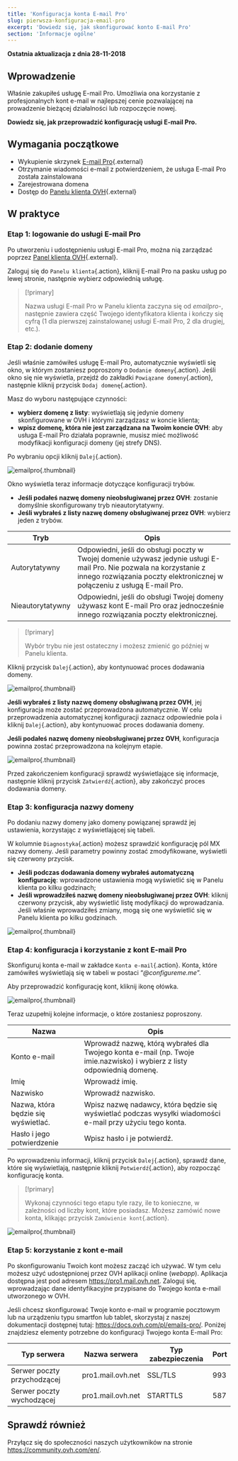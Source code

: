 ```yaml
---
title: 'Konfiguracja konta E-mail Pro'
slug: pierwsza-konfiguracja-email-pro
excerpt: 'Dowiedz się, jak skonfigurować konto E-mail Pro'
section: 'Informacje ogólne'
---
```


**Ostatnia aktualizacja z dnia 28-11-2018**

## Wprowadzenie

Właśnie zakupiłeś usługę E-mail Pro. Umożliwia ona korzystanie z profesjonalnych kont e-mail w najlepszej cenie pozwalającej na prowadzenie bieżącej działalności lub rozpoczęcie nowej.

**Dowiedz się, jak przeprowadzić konfigurację usługi E-mail Pro.**

## Wymagania początkowe

- Wykupienie skrzynek [E-mail Pro](https://www.ovh.pl/emaile/email-pro/){.external}
- Otrzymanie wiadomości e-mail z potwierdzeniem, że usługa E-mail Pro została zainstalowana
- Zarejestrowana domena
- Dostęp do [Panelu klienta OVH](https://www.ovh.com/auth/?action=gotomanager){.external}

## W praktyce

### Etap 1: logowanie do usługi E-mail Pro

Po utworzeniu i udostępnieniu usługi E-mail Pro, można nią zarządzać poprzez [Panel klienta OVH](https://www.ovh.com/auth/?action=gotomanager){.external}.

Zaloguj się do `Panelu klienta`{.action}, kliknij E-mail Pro na pasku usług po lewej stronie, następnie wybierz odpowiednią usługę.

> [!primary]
>
> Nazwa usługi E-mail Pro w Panelu klienta zaczyna się od *emailpro-*, następnie zawiera część Twojego identyfikatora klienta i kończy się cyfrą (1 dla pierwszej zainstalowanej usługi E-mail Pro, 2 dla drugiej, etc.).
>

### Etap 2: dodanie domeny

Jeśli właśnie zamówiłeś usługę E-mail Pro, automatycznie wyświetli się okno, w którym zostaniesz poproszony o `Dodanie domeny`{.action}. Jeśli okno się nie wyświetla, przejdź do zakładki `Powiązane domeny`{.action}, następnie kliknij przycisk `Dodaj domenę`{.action}.

Masz do wyboru następujące czynności:

- **wybierz domenę z listy**: wyświetlają się jedynie domeny skonfigurowane w OVH i którymi zarządzasz w koncie klienta;
- **wpisz domenę, która nie jest zarządzana na Twoim koncie OVH**: aby usługa E-mail Pro działała poprawnie, musisz mieć możliwość modyfikacji konfiguracji domeny (jej strefy DNS).

Po wybraniu opcji kliknij `Dalej`{.action}.

![emailpro](images/first_config_email_pro_add_domain.png){.thumbnail}

Okno wyświetla teraz informacje dotyczące konfiguracji trybów.

- **Jeśli podałeś nazwę domeny nieobsługiwanej przez OVH**: zostanie domyślnie skonfigurowany tryb nieautorytatywny.
- **Jeśli wybrałeś z listy nazwę domeny obsługiwanej przez OVH**: wybierz jeden z trybów.

|Tryb|Opis|
|---|---|
|Autorytatywny|Odpowiedni, jeśli do obsługi poczty w Twojej domenie używasz jedynie usługi E-mail Pro. Nie pozwala na korzystanie z innego rozwiązania poczty elektronicznej w połączeniu z usługą E-mail Pro.|
|Nieautorytatywny|Odpowiedni, jeśli do obsługi Twojej domeny używasz kont E-mail Pro oraz jednocześnie innego rozwiązania poczty elektronicznej.| 

> [!primary]
>
> Wybór trybu nie jest ostateczny i możesz zmienić go później w Panelu klienta.
>

Kliknij przycisk `Dalej`{.action}, aby kontynuować proces dodawania domeny.

![emailpro](images/first_config_email_pro_add_domain_step2.png){.thumbnail}

**Jeśli wybrałeś z listy nazwę domeny obsługiwaną przez OVH**, jej konfiguracja może zostać przeprowadzona automatycznie. W celu przeprowadzenia automatycznej konfiguracji zaznacz odpowiednie pola i kliknij `Dalej`{.action}, aby kontynuować proces dodawania domeny.

**Jeśli podałeś nazwę domeny nieobsługiwanej przez OVH**, konfiguracja powinna zostać przeprowadzona na kolejnym etapie.

![emailpro](images/first_config_email_pro_add_domain_step3.png){.thumbnail}

Przed zakończeniem konfiguracji sprawdź wyświetlające się informacje, następnie kliknij przycisk `Zatwierdź`{.action}, aby zakończyć proces dodawania domeny.

### Etap 3: konfiguracja nazwy domeny

Po dodaniu nazwy domeny jako domeny powiązanej sprawdź jej ustawienia, korzystając z wyświetlającej się tabeli.

W kolumnie `Diagnostyka`{.action} możesz sprawdzić konfigurację pól MX nazwy domeny. Jeśli parametry powinny zostać zmodyfikowane, wyświetli się czerwony przycisk.

- **Jeśli podczas dodawania domeny wybrałeś automatyczną konfigurację**: wprowadzone ustawienia mogą wyświetlić się w Panelu klienta po kilku godzinach;
- **Jeśli wprowadziłeś nazwę domeny nieobsługiwanej przez OVH**: kliknij czerwony przycisk, aby wyświetlić listę modyfikacji do wprowadzania. Jeśli właśnie wprowadziłeś zmiany, mogą się one wyświetlić się w Panelu klienta po kilku godzinach.

![emailpro](images/first_config_email_pro_configure_domain.png){.thumbnail}

### Etap 4: konfiguracja i korzystanie z kont E-mail Pro

Skonfiguruj konta e-mail w zakładce `Konta e-mail`{.action}. Konta, które zamówiłeś wyświetlają się w tabeli w postaci “*@configureme.me*”.

Aby przeprowadzić konfigurację kont, kliknij ikonę ołówka.

![emailpro](images/first_config_email_pro_configure_email_accounts.png){.thumbnail}

Teraz uzupełnij kolejne informacje, o które zostaniesz poproszony.

|Nazwa|Opis |
|---|---|
|Konto e-mail|Wprowadź nazwę, którą wybrałeś dla Twojego konta e-mail (np. Twoje imie.nazwisko) i wybierz z listy odpowiednią domenę.|
|Imię|Wprowadź imię.|
|Nazwisko|Wprowadź nazwisko.|
|Nazwa, która będzie się wyświetlać.|Wpisz nazwę nadawcy, która będzie się wyświetlać podczas wysyłki wiadomości e-mail przy użyciu tego konta.|
|Hasło i jego potwierdzenie|Wpisz hasło i je potwierdź.| 

Po wprowadzeniu informacji, kliknij przycisk `Dalej`{.action}, sprawdź dane, które się wyświetlają, następnie kliknij `Potwierdź`{.action}, aby rozpocząć konfigurację konta.

> [!primary]
>
> Wykonaj czynności tego etapu tyle razy, ile to konieczne, w zależności od liczby kont, które posiadasz. Możesz zamówić nowe konta, klikając przycisk `Zamówienie kont`{.action}.
>

![emailpro](images/first_config_email_pro_configure_email_accounts_step2.png){.thumbnail}

### Etap 5: korzystanie z kont e-mail

Po skonfigurowaniu Twoich kont możesz zacząć ich używać. W tym celu możesz użyć udostępnionej przez OVH aplikacji online (*webapp*). Aplikacja dostępna jest pod adresem <https://pro1.mail.ovh.net>. Zaloguj się, wprowadzając dane identyfikacyjne przypisane do Twojego konta e-mail utworzonego w OVH.

Jeśli chcesz skonfigurować Twoje konto e-mail w programie pocztowym lub na urządzeniu typu smartfon lub tablet, skorzystaj z naszej dokumentacji dostępnej tutaj: <https://docs.ovh.com/pl/emails-pro/>. Poniżej znajdziesz elementy potrzebne do konfiguracji Twojego konta E-mail Pro:

|Typ serwera|Nazwa serwera|Typ zabezpieczenia|Port|
|---|---|---|---|
|Serwer poczty przychodzącej|pro1.mail.ovh.net|SSL/TLS|993|
|Serwer poczty wychodzącej|pro1.mail.ovh.net|STARTTLS|587|

## Sprawdź również

Przyłącz się do społeczności naszych użytkowników na stronie <https://community.ovh.com/en/>.